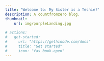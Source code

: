 ```yaml
---
title: "Welcome to: My Sister is a Techie!"
description: A countfromzero blog.
thumbnail:
    url: img/purpleLanding.jpg
    
# actions:
#   get-started:
#     url: "https://gethinode.com/docs"
#     title: "Get started"
#     icon: "fas book-open"
---
```

